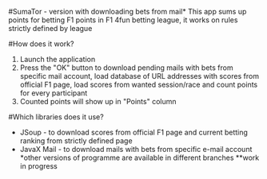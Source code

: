 #SumaTor - version with downloading bets from mail*
This app sums up points for betting F1 points in F1 4fun betting league, it works on rules strictly defined by league

#How does it work?
1. Launch the application
2. Press the "OK" button to download pending mails with bets from specific mail account, load database of URL addresses with scores from official F1 page, load scores from wanted session/race and count points for every participant
3. Counted points will show up in "Points" column

#Which libraries does it use?
- JSoup - to download scores from official F1 page and current betting ranking from strictly defined page
- JavaX Mail - to download mails with bets from specific e-mail account
*other versions of programme are available in different branches
**work in progress
